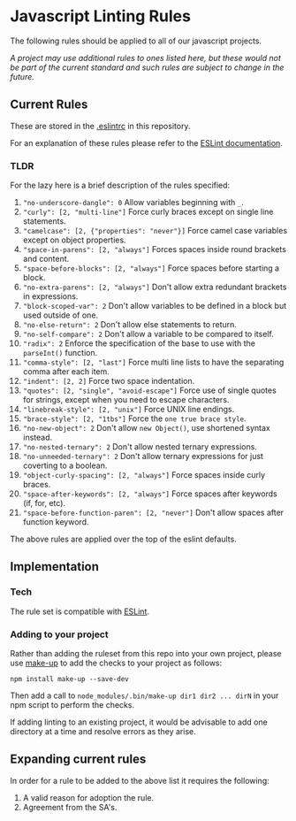 # Javascript Linting Rules

The following rules should be applied to all of our javascript projects.

_A project may use additional rules to ones listed here, but these would not be part of the current standard and such rules are subject to change in the future._

## Current Rules

These are stored in the [.eslintrc](https://raw.githubusercontent.com/holidayextras/culture/.eslintrc) in this repository.

For an explanation of these rules please refer to the [ESLint documentation](http://eslint.org/docs/rules/).

### TLDR

For the lazy here is a brief description of the rules specified:

1. `"no-underscore-dangle": 0`  Allow variables beginning with `_`.
1. `"curly": [2, "multi-line"]` Force curly braces except on single line statements.
1. `"camelcase": [2, {"properties": "never"}]` Force camel case variables except on object properties.
1. `"space-in-parens": [2, "always"]` Forces spaces inside round brackets and content.
1. `"space-before-blocks": [2, "always"]` Force spaces before starting a block.
1. `"no-extra-parens": [2, "always"]` Don't allow extra redundant brackets in expressions.
1. `"block-scoped-var": 2` Don't allow variables to be defined in a block but used outside of one.
1. `"no-else-return": 2` Don't allow else statements to return.
1. `"no-self-compare": 2` Don't allow a variable to be compared to itself.
1. `"radix": 2` Enforce the specification of the base to use with the `parseInt()` function.
1. `"comma-style": [2, "last"]` Force multi line lists to have the separating comma after each item.
1. `"indent": [2, 2]` Force two space indentation.
1. `"quotes": [2, "single", "avoid-escape"]` Force use of single quotes for strings, except when you need to escape characters.
1. `"linebreak-style": [2, "unix"]` Force UNIX line endings.
1. `"brace-style": [2, "1tbs"]` Force the `one true brace style`.
1. `"no-new-object": 2` Don't allow `new Object()`, use shortened syntax instead.
1. `"no-nested-ternary": 2` Don't allow nested ternary expressions.
1. `"no-unneeded-ternary": 2` Don't allow ternary expressions for just coverting to a boolean.
1. `"object-curly-spacing": [2, "always"]` Force spaces inside curly braces.
1. `"space-after-keywords": [2, "always"]` Force spaces after keywords (if, for, etc).
1. `"space-before-function-paren": [2, "never"]` Don't allow spaces after function keyword.

The above rules are applied over the top of the eslint defaults.

## Implementation

### Tech

The rule set is compatible with [ESLint](http://eslint.org/).

### Adding to your project

Rather than adding the ruleset from this repo into your own project, please use [make-up](https://github.com/holidayextras/make-up) to add the checks
to your project as follows:

    npm install make-up --save-dev

Then add a call to `node_modules/.bin/make-up dir1 dir2 ... dirN` in your npm script to perform the checks.

If adding linting to an existing project, it would be advisable to add one directory at a time and resolve errors as they arise.

## Expanding current rules

In order for a rule to be added to the above list it requires the following:

1. A valid reason for adoption the rule.
1. Agreement from the SA's.
